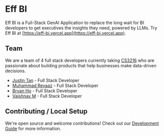 # Eff BI

Eff BI is a Full-Stack GenAI Application to replace the long wait for BI developers to get executives the insights they need, powered by LLMs.
Try Eff BI at [https://eff-bi.vercel.app](https://eff-bi.vercel.app).

## Team

We are a team of 4 full stack developers currently taking [CS3216](https://cs3216.com) who are passionate about building products that help businesses make data-driven decisions.

- [Justin Tan](https://github.com/jyztintan) - Full Stack Developer
- [Muhammad Reyaaz](https://github.com/ARPspoofing)  - Full Stack Developer 
- [Bryan Ho](https://github.com/bryanhce) - Full Stack Developer
- [Vaishnav M](https://github.com/Vshnv2001) - Full Stack Developer

## Contributing / Local Setup

We're open source and welcome contributions! Check out our [Development Guide](https://eff-bi-docs.vercel.app/docs/developer/contribute) for more information.

